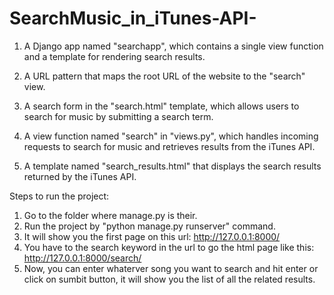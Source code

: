 ﻿# SearchMusic_in_iTunes-API-
 
1. A Django app named "searchapp", which contains a single view function and a template for rendering search results.

2. A URL pattern that maps the root URL of the website to the "search" view.

3. A search form in the "search.html" template, which allows users to search for music by submitting a search term.

4. A view function named "search" in "views.py", which handles incoming requests to search for music and retrieves results from the iTunes API.

5. A template named "search_results.html" that displays the search results returned by the iTunes API.

Steps to run the project:
1. Go to the folder where manage.py is their.
2. Run the project by "python manage.py runserver" command.
3. It will show you the first page on this url: http://127.0.0.1:8000/
4. You have to the search keyword in the url to go the html page like this: http://127.0.0.1:8000/search/
5. Now, you can enter whaterver song you want to search and hit enter or click on sumbit button, it will show you the list of all the related results.
